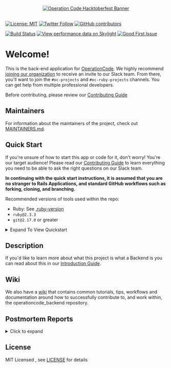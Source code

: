 <div align="center">
  <br />
  <a href="https://operationcode.org">
    <img
      alt="Operation Code Hacktoberfest Banner"
      src="https://s3.amazonaws.com/operationcode-assets/branding/logos/large-blue-logo.png"
    >
  </a>
  <br />
  <br />
</div>

[![License: MIT](https://img.shields.io/badge/License-MIT-blue.svg)](https://opensource.org/licenses/MIT)
[![Twitter Follow](https://img.shields.io/twitter/follow/operation_code.svg?style=social&label=Follow&style=social)](https://twitter.com/operation_code)
[![GitHub contributors](https://img.shields.io/github/contributors/cdnjs/cdnjs.svg)](https://github.com/OperationCode/operationcode_backend)


[![Build Status](https://travis-ci.org/OperationCode/operationcode_backend.svg?branch=master)](https://travis-ci.org/OperationCode/operationcode_backend)
[![View performance data on Skylight](https://badges.skylight.io/status/0iQU6bEW8ha1.svg)](https://oss.skylight.io/app/applications/0iQU6bEW8ha1)
[![Good First Issue](https://img.shields.io/github/issues/OperationCode/front-end/good%20first%20issue.svg)](https://github.com/OperationCode/operationcode_backend/issues?q=is%3Aopen+is%3Aissue+label%3A%22good+first+issue%22)

# Welcome!

This is the back-end application for [OperationCode](https://operationcode.org). We highly recommend [joining our organization](https://operationcode.org/join) to receive an invite to our Slack team. From there, you'll want to join the `#oc-projects` and `#oc-ruby-projects` channels. You can get help from multiple professional developers.

Before contributing, please review our [Contributing Guide](CONTRIBUTING.md)

## Maintainers

For information about the maintainers of the project, check out [MAINTAINERS.md](MAINTAINERS.md).

## Quick Start

If you're unsure of how to start this app or code for it, don't worry! You're our target audience!
Please read our [Contributing Guide](CONTRIBUTING.md) to learn everything you need to be able to ask the right questions on our Slack team.

**In continuing with the quick start instructions, it is assumed that you are no stranger to Rails Applications, and standard GitHub workflows such as forking, cloning, and branching.**

Recommended versions of tools used within the repo:

* Ruby: See [.ruby-version](/.ruby-version)
* `ruby@2.3.3`
* `git@2.17.0` or greater

<details>
  <summary>Expand To View Quickstart</summary>
<ol>
<li> Install Dependencies (git, gnu make, docker) </li>

  <ul>
  <li> <a href="https://github.com/OperationCode/operationcode_backend/blob/master/docs/setup/docker_setup.md#git">git</a> </li>
    <li> <a href="https://github.com/OperationCode/operationcode_backend/blob/master/docs/setup/docker_setup.md#make-for-windows-only">make</a> </li>
    <li> <a href="https://github.com/OperationCode/operationcode_backend/blob/master/docs/setup/docker_setup.md#docker">docker</a> </li>
  </ul>

<li> <a href="https://github.com/OperationCode/operationcode_backend/blob/master/docs/setup/docker_setup.md#local-development-environment"> Retrieve Codebase</a> </li>
<li> <a href="https://github.com/OperationCode/operationcode_backend/blob/master/docs/setup/docker_setup.md#database-setup"> Setup Database</a> </li>
<li> <a href="https://github.com/OperationCode/operationcode_backend/blob/master/docs/setup/docker_setup.md#running-operationcode-backend"> Setup Codebase</a> </li>
<li> <a href="https://github.com/OperationCode/operationcode_backend/blob/master/docs/setup/docker_setup.md#interact-with-backend"> Interact with Codebase</a> </li>

</ol>

</details >

## Description

If you'd like to learn more about what this project is what a Backend is you can read about this in our [Introduction Guide](CONTRIBUTING.md#explanations).

## Wiki

We also have a [wiki](https://github.com/OperationCode/operationcode_backend/wiki) that contains common tutorials, tips, workflows and documentation around how to successfully contribute to, and work within, the operationcode_backend repository.

## Postmortem Reports

<details>

<summary>Click to expand </summary>


As incidents happen that require a great deal of troubleshooting and reveal a certain lack of domain knowledge, we wish to document these issues in way that can be used for contributors to learn. When such an event happens and a Root Cause Analysis is performed these issues will be added here.

For the purpose of security we need to ensure that no data is added to AAR that would compromise any operation code asset. These reports are intended to document issues and reasoning for future contributors and assist future investigations. In these reports we keep the details blameless and focus on how we can improve and iterate in a better manner.

<ol>
<li> Slack User invites Stopped <a href="https://github.com/OperationCode/operationcode_backend/issues/388">link</a></li>
</ol>
</details>

## License

MIT Licensed , see [LICENSE](LICENSE) for details
